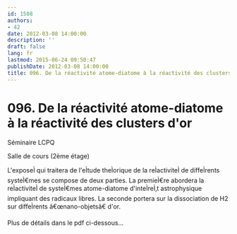 ```yaml
---
id: 1508
authors:
- 42
date: 2012-03-08 14:00:00
description: ''
draft: false
lang: fr
lastmod: 2015-06-24 09:50:47
publishDate: 2012-03-08 14:00:00
title: 096. De la réactivité atome-diatome à la réactivité des clusters d'or
---
```

# 096. De la réactivité atome-diatome à la réactivité des clusters d'or

Séminaire LCPQ

Salle de cours (2ème étage)

L'exposeÌ qui traitera de l'eÌtude theÌorique de la reÌactiviteÌ de diffeÌrents systeÌ€mes se compose de deux parties. La premieÌ€re abordera la reÌactiviteÌ de systeÌ€mes atome-diatome d'inteÌreÌ‚t astrophysique impliquant des radicaux libres.  La seconde portera sur la dissociation de H2 sur diffeÌrents â€œnano-objetsâ€ d'or.

Plus de détails dans le pdf ci-dessous...
